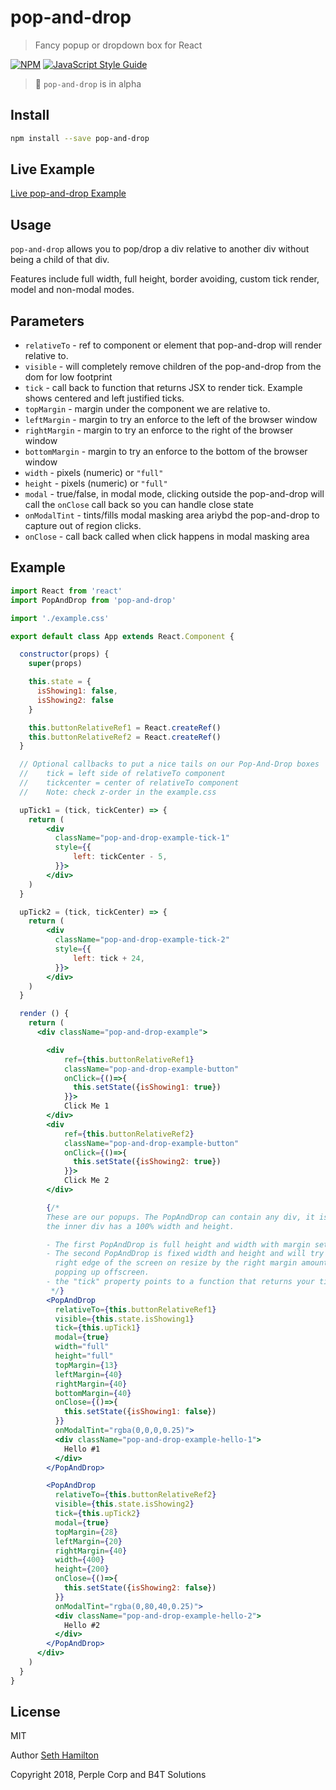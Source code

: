 # pop-and-drop

> Fancy popup or dropdown box for React

[![NPM](https://img.shields.io/npm/v/pop-and-drop.svg)](https://www.npmjs.com/package/pop-and-drop) [![JavaScript Style Guide](https://img.shields.io/badge/code_style-standard-brightgreen.svg)](https://standardjs.com)

> :baby_bottle: `pop-and-drop` is in alpha

## Install

```bash
npm install --save pop-and-drop
```

## Live Example

[Live pop-and-drop Example](https://beaverteeth.github.io/pop-and-drop/)

## Usage

`pop-and-drop` allows you to pop/drop a div relative to another div without being a child of that div.

Features include full width, full height, border avoiding, custom tick render, model and non-modal modes.

## Parameters

- `relativeTo` - ref to component or element that pop-and-drop will render relative to.
- `visible` - will completely remove children of the pop-and-drop from the dom for low footprint
- `tick` - call back to function that returns JSX to render tick. Example shows centered and left justified ticks.
- `topMargin` - margin under the component we are relative to.
- `leftMargin` - margin to try an enforce to the left of the browser window
- `rightMargin` - margin to try an enforce to the right of the browser window
- `bottomMargin` - margin to try an enforce to the bottom of the browser window
- `width` - pixels (numeric) or `"full"`
- `height` - pixels (numeric) or `"full"`
- `modal` - true/false, in modal mode, clicking outside the pop-and-drop will call the `onClose` call back so you can handle close state
- `onModalTint` - tints/fills modal masking area ariybd the pop-and-drop to capture out of region clicks.
- `onClose` - call back called when click happens in modal masking area

## Example

```jsx
import React from 'react'
import PopAndDrop from 'pop-and-drop'

import './example.css'

export default class App extends React.Component {

  constructor(props) {
    super(props)

    this.state = {
      isShowing1: false,
      isShowing2: false
    }

    this.buttonRelativeRef1 = React.createRef()
    this.buttonRelativeRef2 = React.createRef()
  }

  // Optional callbacks to put a nice tails on our Pop-And-Drop boxes
  //    tick = left side of relativeTo component
  //    tickcenter = center of relativeTo component
  //    Note: check z-order in the example.css

  upTick1 = (tick, tickCenter) => {
    return (
        <div 
          className="pop-and-drop-example-tick-1"
          style={{
              left: tickCenter - 5,
          }}>
        </div>
    )
  }

  upTick2 = (tick, tickCenter) => {
    return (
        <div 
          className="pop-and-drop-example-tick-2"
          style={{
              left: tick + 24,
          }}>
        </div>
    )
  }

  render () {
    return (
      <div className="pop-and-drop-example">

        <div 
            ref={this.buttonRelativeRef1} 
            className="pop-and-drop-example-button"
            onClick={()=>{
              this.setState({isShowing1: true})
            }}>
            Click Me 1
        </div>
        <div 
            ref={this.buttonRelativeRef2} 
            className="pop-and-drop-example-button"
            onClick={()=>{
              this.setState({isShowing2: true})
            }}>
            Click Me 2
        </div>

        {/* 
        These are our popups. The PopAndDrop can contain any div, it is recommended 
        the inner div has a 100% width and height. 

        - The first PopAndDrop is full height and width with margin set backs.
        - The second PopAndDrop is fixed width and height and will try to avoid the
          right edge of the screen on resize by the right margin amount to avoid
          popping up offscreen.
        - the "tick" property points to a function that returns your tick rendering code
         */}
        <PopAndDrop 
          relativeTo={this.buttonRelativeRef1} 
          visible={this.state.isShowing1} 
          tick={this.upTick1}
          modal={true}
          width="full"
          height="full"
          topMargin={13}
          leftMargin={40}
          rightMargin={40}
          bottomMargin={40}
          onClose={()=>{
            this.setState({isShowing1: false})
          }}
          onModalTint="rgba(0,0,0,0.25)">
          <div className="pop-and-drop-example-hello-1">    
            Hello #1
          </div>          
        </PopAndDrop>

        <PopAndDrop 
          relativeTo={this.buttonRelativeRef2} 
          visible={this.state.isShowing2} 
          tick={this.upTick2}
          modal={true}
          topMargin={28}
          leftMargin={20}
          rightMargin={40}
          width={400}
          height={200}
          onClose={()=>{
            this.setState({isShowing2: false})
          }}
          onModalTint="rgba(0,80,40,0.25)">
          <div className="pop-and-drop-example-hello-2">    
            Hello #2
          </div>          
        </PopAndDrop>
      </div>
    )
  }
}
```

## License

MIT

Author [Seth Hamilton](https://github.com/SethHamilton)

Copyright 2018, Perple Corp and B4T Solutions
